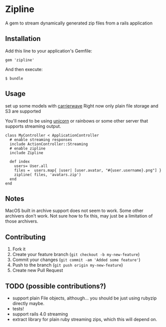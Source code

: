 # Zipline

A gem to stream dynamically generated zip files from a rails application

## Installation

Add this line to your application's Gemfile:

    gem 'zipline'

And then execute:

    $ bundle

## Usage

set up some models with [carrierwave](https://github.com/jnicklas/carrierwave) Right now only plain file storage and S3 are supported

You'll need to be using [unicorn](http://unicorn.bogomips.org/) or rainbows or some other server that supports streaming output.

    class MyController < ApplicationController
      # enable streaming responses
      include ActionController::Streaming
      # enable zipline
      include Zipline
      
      def index
        users= User.all
        files =  users.map{ |user| [user.avatar, "#{user.username}.png"] }
        zipline( files, 'avatars.zip')
      end
    end
    
## Notes
MacOS built in archive support does not seem to work. Some other archivers don't work. Not sure how to fix this, may just be a limitation of those archivers.

## Contributing

1. Fork it
2. Create your feature branch (`git checkout -b my-new-feature`)
3. Commit your changes (`git commit -am 'Added some feature'`)
4. Push to the branch (`git push origin my-new-feature`)
5. Create new Pull Request

## TODO (possible contributions?)

* support plain File objects, although... you should be just using rubyzip directly maybe.
* tests!
* support rails 4.0 streaming
* extract library for plain ruby streaming zips, which this will depend on.
